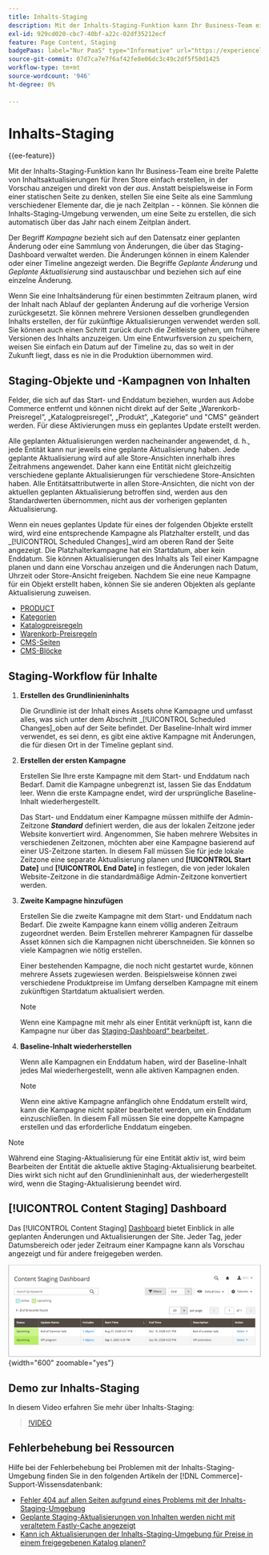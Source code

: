 ```yaml
---
title: Inhalts-Staging
description: Mit der Inhalts-Staging-Funktion kann Ihr Business-Team eine breite Palette von Inhaltsaktualisierungen für Ihren Store einfach erstellen, in der Vorschau anzeigen und direkt vom Administrator planen.
exl-id: 929cd020-cbc7-40bf-a22c-02df35212ecf
feature: Page Content, Staging
badgePaas: label="Nur PaaS" type="Informative" url="https://experienceleague.adobe.com/en/docs/commerce/user-guides/product-solutions" tooltip="Gilt nur für Adobe Commerce in Cloud-Projekten (von Adobe verwaltete PaaS-Infrastruktur) und lokale Projekte."
source-git-commit: 07d7ca7e7f6af42fe8e06dc3c49c2df5f50d1425
workflow-type: tm+mt
source-wordcount: '946'
ht-degree: 0%

---
```


# Inhalts-Staging

{{ee-feature}}

Mit der Inhalts-Staging-Funktion kann Ihr Business-Team eine breite Palette von Inhaltsaktualisierungen für Ihren Store einfach erstellen, in der Vorschau anzeigen und direkt von der _aus_. Anstatt beispielsweise in Form einer statischen Seite zu denken, stellen Sie eine Seite als eine Sammlung verschiedener Elemente dar, die je nach Zeitplan _-_ _-_ können. Sie können die Inhalts-Staging-Umgebung verwenden, um eine Seite zu erstellen, die sich automatisch über das Jahr nach einem Zeitplan ändert.

Der Begriff _Kampagne_ bezieht sich auf den Datensatz einer geplanten Änderung oder eine Sammlung von Änderungen, die über das Staging-Dashboard verwaltet werden. Die Änderungen können in einem Kalender oder einer Timeline angezeigt werden. Die Begriffe _Geplante Änderung_ und _Geplante Aktualisierung_ sind austauschbar und beziehen sich auf eine einzelne Änderung.

Wenn Sie eine Inhaltsänderung für einen bestimmten Zeitraum planen, wird der Inhalt nach Ablauf der geplanten Änderung auf die vorherige Version zurückgesetzt. Sie können mehrere Versionen desselben grundlegenden Inhalts erstellen, der für zukünftige Aktualisierungen verwendet werden soll. Sie können auch einen Schritt zurück durch die Zeitleiste gehen, um frühere Versionen des Inhalts anzuzeigen. Um eine Entwurfsversion zu speichern, weisen Sie einfach ein Datum auf der Timeline zu, das so weit in der Zukunft liegt, dass es nie in die Produktion übernommen wird.

## Staging-Objekte und -Kampagnen von Inhalten

Felder, die sich auf das Start- und Enddatum beziehen, wurden aus Adobe Commerce entfernt und können nicht direkt auf der Seite „Warenkorb-Preisregel“, „Katalogpreisregel“, „Produkt“, „Kategorie“ und &quot;CMS&quot; geändert werden. Für diese Aktivierungen muss ein geplantes Update erstellt werden.

Alle geplanten Aktualisierungen werden nacheinander angewendet, d. h., jede Entität kann nur jeweils eine geplante Aktualisierung haben. Jede geplante Aktualisierung wird auf alle Store-Ansichten innerhalb ihres Zeitrahmens angewendet. Daher kann eine Entität nicht gleichzeitig verschiedene geplante Aktualisierungen für verschiedene Store-Ansichten haben. Alle Entitätsattributwerte in allen Store-Ansichten, die nicht von der aktuellen geplanten Aktualisierung betroffen sind, werden aus den Standardwerten übernommen, nicht aus der vorherigen geplanten Aktualisierung.

Wenn ein neues geplantes Update für eines der folgenden Objekte erstellt wird, wird eine entsprechende Kampagne als Platzhalter erstellt, und das _[!UICONTROL Scheduled Changes]_wird am oberen Rand der Seite angezeigt. Die Platzhalterkampagne hat ein Startdatum, aber kein Enddatum. Sie können Aktualisierungen des Inhalts als Teil einer Kampagne planen und dann eine Vorschau anzeigen und die Änderungen nach Datum, Uhrzeit oder Store-Ansicht freigeben. Nachdem Sie eine neue Kampagne für ein Objekt erstellt haben, können Sie sie anderen Objekten als geplante Aktualisierung zuweisen.

- [PRODUCT](../catalog/product-scheduled-changes.md)
- [Kategorien](../catalog/category-scheduled-changes.md)
- [Katalogpreisregeln](../merchandising-promotions/price-rule-catalog-scheduled-changes.md)
- [Warenkorb-Preisregeln](../merchandising-promotions/price-rule-cart-scheduled-changes.md)
- [CMS-Seiten](pages-workspace.md#scheduled-changes)
- [CMS-Blöcke](blocks.md)

## Staging-Workflow für Inhalte

1. **Erstellen des Grundlinieninhalts**

   Die Grundlinie ist der Inhalt eines Assets ohne Kampagne und umfasst alles, was sich unter dem Abschnitt _[!UICONTROL Scheduled Changes]_oben auf der Seite befindet. Der Baseline-Inhalt wird immer verwendet, es sei denn, es gibt eine aktive Kampagne mit Änderungen, die für diesen Ort in der Timeline geplant sind.

1. **Erstellen der ersten Kampagne**

   Erstellen Sie Ihre erste Kampagne mit dem Start- und Enddatum nach Bedarf. Damit die Kampagne unbegrenzt ist, lassen Sie das Enddatum leer. Wenn die erste Kampagne endet, wird der ursprüngliche Baseline-Inhalt wiederhergestellt.

   Das Start- und Enddatum einer Kampagne müssen mithilfe der Admin-Zeitzone **_Standard_** definiert werden, die aus der lokalen Zeitzone jeder Website konvertiert wird. Angenommen, Sie haben mehrere Websites in verschiedenen Zeitzonen, möchten aber eine Kampagne basierend auf einer US-Zeitzone starten. In diesem Fall müssen Sie für jede lokale Zeitzone eine separate Aktualisierung planen und **[!UICONTROL Start Date]** und **[!UICONTROL End Date]** in festlegen, die von jeder lokalen Website-Zeitzone in die standardmäßige Admin-Zeitzone konvertiert werden.

1. **Zweite Kampagne hinzufügen**

   Erstellen Sie die zweite Kampagne mit dem Start- und Enddatum nach Bedarf. Die zweite Kampagne kann einem völlig anderen Zeitraum zugeordnet werden. Beim Erstellen mehrerer Kampagnen für dasselbe Asset können sich die Kampagnen nicht überschneiden. Sie können so viele Kampagnen wie nötig erstellen.

   Einer bestehenden Kampagne, die noch nicht gestartet wurde, können mehrere Assets zugewiesen werden. Beispielsweise können zwei verschiedene Produktpreise im Umfang derselben Kampagne mit einem zukünftigen Startdatum aktualisiert werden.

   >[!NOTE]
   >
   >Wenn eine Kampagne mit mehr als einer Entität verknüpft ist, kann die Kampagne nur über das [Staging-Dashboard“ bearbeitet ](content-staging-dashboard.md).

1. **Baseline-Inhalt wiederherstellen**

   Wenn alle Kampagnen ein Enddatum haben, wird der Baseline-Inhalt jedes Mal wiederhergestellt, wenn alle aktiven Kampagnen enden.

   >[!NOTE]
   >
   >Wenn eine aktive Kampagne anfänglich ohne Enddatum erstellt wird, kann die Kampagne nicht später bearbeitet werden, um ein Enddatum einzuschließen. In diesem Fall müssen Sie eine doppelte Kampagne erstellen und das erforderliche Enddatum eingeben.

>[!NOTE]
>
>Während eine Staging-Aktualisierung für eine Entität aktiv ist, wird beim Bearbeiten der Entität die aktuelle aktive Staging-Aktualisierung bearbeitet. Dies wirkt sich nicht auf den Grundlinieninhalt aus, der wiederhergestellt wird, wenn die Staging-Aktualisierung beendet wird.

## [!UICONTROL Content Staging] Dashboard

Das [!UICONTROL Content Staging] [Dashboard](content-staging-dashboard.md) bietet Einblick in alle geplanten Änderungen und Aktualisierungen der Site. Jeder Tag, jeder Datumsbereich oder jeder Zeitraum einer Kampagne kann als Vorschau angezeigt und für andere freigegeben werden.

![Staging-Dashboard](./assets/content-staging-dashboard-grid.png){width="600" zoomable="yes"}

## Demo zur Inhalts-Staging

In diesem Video erfahren Sie mehr über Inhalts-Staging:

>[!VIDEO](https://video.tv.adobe.com/v/343784?quality=12&learn=on)

## Fehlerbehebung bei Ressourcen

Hilfe bei der Fehlerbehebung bei Problemen mit der Inhalts-Staging-Umgebung finden Sie in den folgenden Artikeln der [!DNL Commerce]-Support-Wissensdatenbank:

- [Fehler 404 auf allen Seiten aufgrund eines Problems mit der Inhalts-Staging-Umgebung](https://experienceleague.adobe.com/docs/commerce-knowledge-base/kb/troubleshooting/site-down-or-unresponsive/error-404-on-all-pages-due-to-content-staging-issue.html)
- [Geplante Staging-Aktualisierungen von Inhalten werden nicht mit veraltetem Fastly-Cache angezeigt](https://experienceleague.adobe.com/docs/commerce-knowledge-base/kb/troubleshooting/miscellaneous/scheduled-content-staging-updates-not-displayed-with-stale-fastly-cache.html)
- [Kann ich Aktualisierungen der Inhalts-Staging-Umgebung für Preise in einem freigegebenen Katalog planen?](https://experienceleague.adobe.com/docs/commerce-knowledge-base/kb/faq/can-i-schedule-content-staging-updates-for-prices-in-a-shared-catalog.html)
